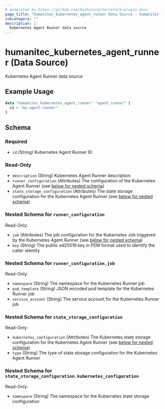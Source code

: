 ```yaml
---
# generated by https://github.com/hashicorp/terraform-plugin-docs
page_title: "humanitec_kubernetes_agent_runner Data Source - humanitec"
subcategory: ""
description: |-
  Kubernetes Agent Runner data source
---
```


# humanitec_kubernetes_agent_runner (Data Source)

Kubernetes Agent Runner data source

## Example Usage

```terraform
data "humanitec_kubernetes_agent_runner" "agent_runner" {
  id = "my-agent-runner"
}
```

<!-- schema generated by tfplugindocs -->
## Schema

### Required

- `id` (String) Kubernetes Agent Runner ID

### Read-Only

- `description` (String) Kubernetes Agent Runner description
- `runner_configuration` (Attributes) The configuration of the Kubernetes Agent Runner (see [below for nested schema](#nestedatt--runner_configuration))
- `state_storage_configuration` (Attributes) The state storage configuration for the Kubernetes Agent Runner (see [below for nested schema](#nestedatt--state_storage_configuration))

<a id="nestedatt--runner_configuration"></a>
### Nested Schema for `runner_configuration`

Read-Only:

- `job` (Attributes) The job configuration for the Kubernetes Job triggered by the Kubernetes Agent Runner (see [below for nested schema](#nestedatt--runner_configuration--job))
- `key` (String) The public ed25519 key in PEM format used to identify the caller identity

<a id="nestedatt--runner_configuration--job"></a>
### Nested Schema for `runner_configuration.job`

Read-Only:

- `namespace` (String) The namespace for the Kubernetes Runner job
- `pod_template` (String) JSON encoded pod template for the Kubernetes Runner job
- `service_account` (String) The service account for the Kubernetes Runner job



<a id="nestedatt--state_storage_configuration"></a>
### Nested Schema for `state_storage_configuration`

Read-Only:

- `kubernetes_configuration` (Attributes) The Kubernetes state storage configuration for the Kubernetes Agent Runner (see [below for nested schema](#nestedatt--state_storage_configuration--kubernetes_configuration))
- `type` (String) The type of state storage configuration for the Kubernetes Agent Runner

<a id="nestedatt--state_storage_configuration--kubernetes_configuration"></a>
### Nested Schema for `state_storage_configuration.kubernetes_configuration`

Read-Only:

- `namespace` (String) The namespace for the Kubernetes state storage configuration

